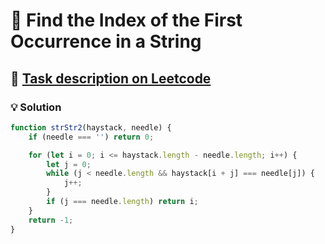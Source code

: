 # 📝 Find the Index of the First Occurrence in a String

## 🔗 [Task description on Leetcode](https://leetcode.com/problems/find-the-index-of-the-first-occurrence-in-a-string/description/?envType=problem-list-v2&envId=two-pointers)

### 💡 Solution

```js
function strStr2(haystack, needle) {
	if (needle === '') return 0;

	for (let i = 0; i <= haystack.length - needle.length; i++) {
		let j = 0;
		while (j < needle.length && haystack[i + j] === needle[j]) {
			j++;
		}
		if (j === needle.length) return i;
	}
	return -1;
}
```
